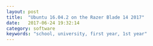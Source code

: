 ```yaml
---
layout: post
title:  "Ubuntu 16.04.2 on the Razer Blade 14 2017"
date:   2017-06-24 19:32:14
category: software
keywords: "school, university, first year, 1st year"
---
```




